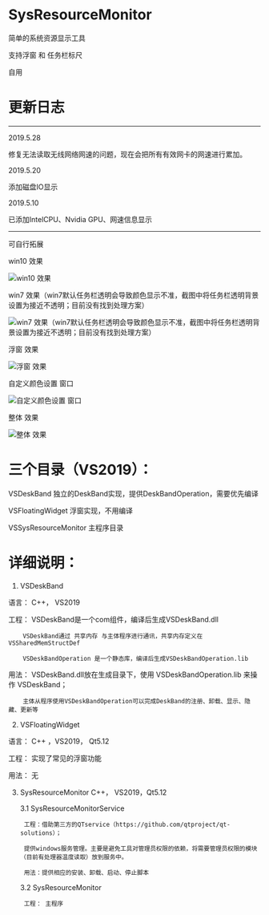 # SysResourceMonitor
简单的系统资源显示工具

支持浮窗 和 任务栏标尺 

自用

# 更新日志
*************************************************************************************
2019.5.28

修复无法读取无线网络网速的问题，现在会把所有有效网卡的网速进行累加。

2019.5.20

添加磁盘IO显示

2019.5.10

已添加IntelCPU、Nvidia GPU、网速信息显示

*************************************************************************************

可自行拓展

win10 效果

![win10 效果](https://github.com/visualsmile/SysResourceMonitor/blob/master/VSSysResourceMonitor/win10.png)

win7 效果（win7默认任务栏透明会导致颜色显示不准，截图中将任务栏透明背景设置为接近不透明；目前没有找到处理方案）

![win7 效果（win7默认任务栏透明会导致颜色显示不准，截图中将任务栏透明背景设置为接近不透明；目前没有找到处理方案）](https://github.com/visualsmile/SysResourceMonitor/blob/master/VSSysResourceMonitor/win7.png)

浮窗 效果

![浮窗 效果](https://github.com/visualsmile/SysResourceMonitor/blob/master/VSSysResourceMonitor/浮窗.png)

自定义颜色设置 窗口

![自定义颜色设置 窗口](https://github.com/visualsmile/SysResourceMonitor/blob/master/VSSysResourceMonitor/自定义颜色设置.png)

整体 效果

![整体 效果 ](https://github.com/visualsmile/SysResourceMonitor/blob/master/VSSysResourceMonitor/整体.png)

# 三个目录（VS2019）：

VSDeskBand                      独立的DeskBand实现，提供DeskBandOperation，需要优先编译

VSFloatingWidget                浮窗实现，不用编译

VSSysResourceMonitor			主程序目录



# 详细说明：

1. VSDeskBand

语言：	C++， VS2019

工程：	VSDeskBand是一个com组件，编译后生成VSDeskBand.dll

		VSDeskBand通过 共享内存 与主体程序进行通讯，共享内存定义在 VSSharedMemStructDef
		
		VSDeskBandOperation 是一个静态库，编译后生成VSDeskBandOperation.lib
		
		
用法：	VSDeskBand.dll放在生成目录下，使用 VSDeskBandOperation.lib 来操作 VSDeskBand；

		主体从程序使用VSDeskBandOperation可以完成DeskBand的注册、卸载、显示、隐藏、更新等

2. VSFloatingWidget

语言：	C++   ，VS2019， Qt5.12

工程：	实现了常见的浮窗功能
		
用法：	无

3. SysResourceMonitor C++， VS2019，Qt5.12

	3.1 SysResourceMonitorService
	
		工程：借助第三方的QTservice（https://github.com/qtproject/qt-solutions）；
		
		提供windows服务管理。主要是避免工具对管理员权限的依赖，将需要管理员权限的模块（目前有处理器温度读取）放到服务中。
		
		用法：提供相应的安装、卸载、启动、停止脚本
		
	3.2 SysResourceMonitor
		
		工程：	主程序
		
